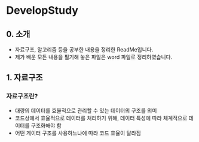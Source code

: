 # DevelopStudy
## 0. 소개
* 자료구조, 알고리즘 등을 공부한 내용을 정리한 ReadMe입니다.
* 제가 배운 모든 내용을 필기해 놓은 파일은 word 파일로 정리하였습니다.
## 1. 자료구조
### 자료구조란?
* 대량의 데이터를 효율적으로 관리할 수 있는 데이터의 구조를 의미
* 코드상에서 효율적으로 데이터를 처리하기 위해, 데이터 특성에 따라 체계적으로 데이터를 구조화해야 함
* 어떤 게이터 구조를 사용하느냐에 따라 코드 호율이 달라짐
